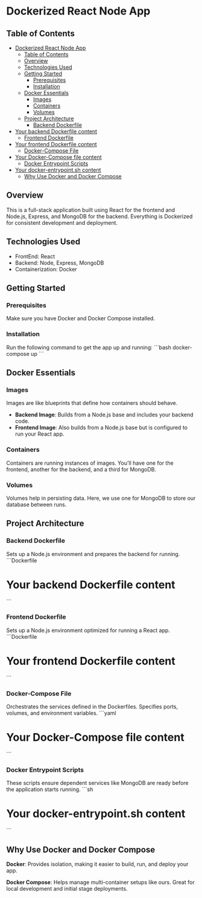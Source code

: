 # Dockerized React Node App

## Table of Contents
- [Dockerized React Node App](#dockerized-react-node-app)
  - [Table of Contents](#table-of-contents)
  - [Overview](#overview)
  - [Technologies Used](#technologies-used)
  - [Getting Started](#getting-started)
    - [Prerequisites](#prerequisites)
    - [Installation](#installation)
  - [Docker Essentials](#docker-essentials)
    - [Images](#images)
    - [Containers](#containers)
    - [Volumes](#volumes)
  - [Project Architecture](#project-architecture)
    - [Backend Dockerfile](#backend-dockerfile)
- [Your backend Dockerfile content](#your-backend-dockerfile-content)
    - [Frontend Dockerfile](#frontend-dockerfile)
- [Your frontend Dockerfile content](#your-frontend-dockerfile-content)
    - [Docker-Compose File](#docker-compose-file)
- [Your Docker-Compose file content](#your-docker-compose-file-content)
    - [Docker Entrypoint Scripts](#docker-entrypoint-scripts)
- [Your docker-entrypoint.sh content](#your-docker-entrypointsh-content)
  - [Why Use Docker and Docker Compose](#why-use-docker-and-docker-compose)

## Overview
This is a full-stack application built using React for the frontend and Node.js, Express, and MongoDB for the backend. Everything is Dockerized for consistent development and deployment.

## Technologies Used
- FrontEnd: React
- Backend: Node, Express, MongoDB
- Containerization: Docker

## Getting Started

### Prerequisites
Make sure you have Docker and Docker Compose installed.

### Installation
Run the following command to get the app up and running:
\`\`\`bash
docker-compose up
\`\`\`

## Docker Essentials

### Images
Images are like blueprints that define how containers should behave.
- **Backend Image**: Builds from a Node.js base and includes your backend code.
- **Frontend Image**: Also builds from a Node.js base but is configured to run your React app.

### Containers
Containers are running instances of images. You'll have one for the frontend, another for the backend, and a third for MongoDB.

### Volumes
Volumes help in persisting data. Here, we use one for MongoDB to store our database between runs.

## Project Architecture

### Backend Dockerfile
Sets up a Node.js environment and prepares the backend for running.
\`\`\`Dockerfile
# Your backend Dockerfile content
\`\`\`

### Frontend Dockerfile
Sets up a Node.js environment optimized for running a React app.
\`\`\`Dockerfile
# Your frontend Dockerfile content
\`\`\`

### Docker-Compose File
Orchestrates the services defined in the Dockerfiles. Specifies ports, volumes, and environment variables.
\`\`\`yaml
# Your Docker-Compose file content
\`\`\`

### Docker Entrypoint Scripts
These scripts ensure dependent services like MongoDB are ready before the application starts running.
\`\`\`sh
# Your docker-entrypoint.sh content
\`\`\`

## Why Use Docker and Docker Compose

**Docker**: Provides isolation, making it easier to build, run, and deploy your app.

**Docker Compose**: Helps manage multi-container setups like ours. Great for local development and initial stage deployments.
